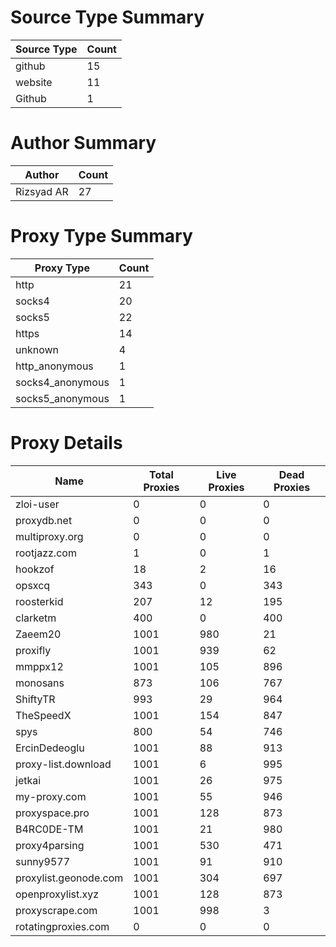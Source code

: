 # Source Type Summary

| Source Type | Count |
|-------------|-------|
| github | 15 |
| website | 11 |
| Github | 1 |


# Author Summary

| Author | Count |
|--------|-------|
| Rizsyad AR | 27 |


# Proxy Type Summary

| Proxy Type | Count |
|------------|-------|
| http | 21 |
| socks4 | 20 |
| socks5 | 22 |
| https | 14 |
| unknown | 4 |
| http_anonymous | 1 |
| socks4_anonymous | 1 |
| socks5_anonymous | 1 |


# Proxy Details

| Name | Total Proxies | Live Proxies | Dead Proxies |
|------|---------------|--------------|---------------|
| zloi-user | 0 | 0 | 0 |
| proxydb.net | 0 | 0 | 0 |
| multiproxy.org | 0 | 0 | 0 |
| rootjazz.com | 1 | 0 | 1 |
| hookzof | 18 | 2 | 16 |
| opsxcq | 343 | 0 | 343 |
| roosterkid | 207 | 12 | 195 |
| clarketm | 400 | 0 | 400 |
| Zaeem20 | 1001 | 980 | 21 |
| proxifly | 1001 | 939 | 62 |
| mmppx12 | 1001 | 105 | 896 |
| monosans | 873 | 106 | 767 |
| ShiftyTR | 993 | 29 | 964 |
| TheSpeedX | 1001 | 154 | 847 |
| spys | 800 | 54 | 746 |
| ErcinDedeoglu | 1001 | 88 | 913 |
| proxy-list.download | 1001 | 6 | 995 |
| jetkai | 1001 | 26 | 975 |
| my-proxy.com | 1001 | 55 | 946 |
| proxyspace.pro | 1001 | 128 | 873 |
| B4RC0DE-TM | 1001 | 21 | 980 |
| proxy4parsing | 1001 | 530 | 471 |
| sunny9577 | 1001 | 91 | 910 |
| proxylist.geonode.com | 1001 | 304 | 697 |
| openproxylist.xyz | 1001 | 128 | 873 |
| proxyscrape.com | 1001 | 998 | 3 |
| rotatingproxies.com | 0 | 0 | 0 |
